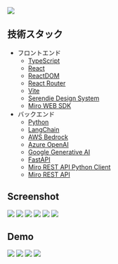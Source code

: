 ![](./doc/readme/00-app-logo.png)

<!-- # Miro Speedtest -->

## 技術スタック

- フロントエンド
  - [TypeScript](https://www.typescriptlang.org/docs/)
  - [React](https://react.dev/reference/react)
  - [ReactDOM](https://react.dev/reference/react-dom)
  - [React Router](https://reactrouter.com/start/framework/routing)
  - [Vite](https://vite.dev/guide/)
  - [Serendie Design System](https://serendie.design/components/)
  - [Miro WEB SDK](https://developers.miro.com/docs/sdk-reference)
- バックエンド
  - [Python](https://www.python.org/)
  - [LangChain](https://python.langchain.com/docs/how_to/)
  - [AWS Bedrock](https://python.langchain.com/docs/integrations/providers/aws/)
  - [Azure OpenAI](https://python.langchain.com/docs/integrations/chat/azure_chat_openai/)
  - [Google Generative AI](https://python.langchain.com/api_reference/google_genai/)
  - [FastAPI](https://fastapi.tiangolo.com/)
  - [Miro REST API Python Client](https://miroapp.github.io/api-clients/python/miro_api.html)
  - [Miro REST API](https://developers.miro.com/reference/overview)

## Screenshot

![](./doc/readme/10-top.png)
![](./doc/readme/11-config.png)
![](./doc/readme/12-group.png)
![](./doc/readme/13-task.png)
![](./doc/readme/21-troubleshooting.png)
![](./doc/readme/90-typography.png)

## Demo

![](./doc/readme/80-demo-install.gif)
![](./doc/readme/81-demo-auth.gif)
![](./doc/readme/82-demo-group.gif)
![](./doc/readme/83-demo-task.gif)
